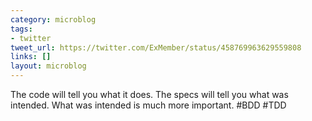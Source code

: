 ```yaml
---
category: microblog
tags:
- twitter
tweet_url: https://twitter.com/ExMember/status/458769963629559808
links: []
layout: microblog
---
```

The code will tell you what it does. The specs will tell you what was intended. What was intended is much more important. #BDD #TDD
